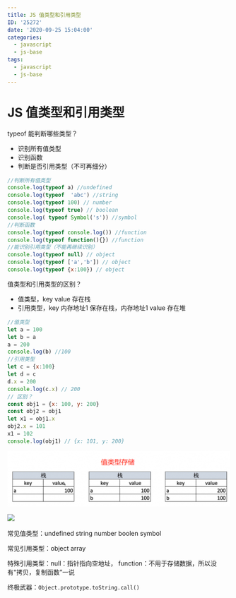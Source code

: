 ```yaml
---
title: JS 值类型和引用类型
ID: '25272'
date: '2020-09-25 15:04:00'
categories:
  - javascript
  - js-base
tags:
  - javascript
  - js-base
---
```


# JS 值类型和引用类型

typeof 能判断哪些类型？

- 识别所有值类型
- 识别函数
- 判断是否引用类型（不可再细分）

``` js 
//判断所有值类型
console.log(typeof a) //undefined
console.log(typeof  'abc') //string
console.log(typeof 100) // number
console.log(typeof true) // boolean
console.log( typeof Symbol('s')) //symbol
//判断函数
console.log(typeof console.log()) //function
console.log(typeof function(){}) //function
//能识别引用类型（不能再继续识别）
console.log(typeof null) // object
console.log(typeof ['a','b']) // object
console.log(typeof {x:100}) // object
```

值类型和引用类型的区别？

- 值类型，key value 存在栈
- 引用类型，key 内存地址1 保存在栈，内存地址1 value 存在堆

``` js 
//值类型
let a = 100
let b = a
a = 200
console.log(b) //100
//引用类型
let c = {x:100}
let d = c
d.x = 200
console.log(c.x) // 200
// 区别？
const obj1 = {x: 100, y: 200}
const obj2 = obj1
let x1 = obj1.x
obj2.x = 101
x1 = 102
console.log(obj1) // {x: 101, y: 200}
```

![](./images/2666084628.png)

![](./images/2868998451.png)

常见值类型：undefined string number boolen symbol

常见引用类型：object array

特殊引用类型：null：指针指向空地址， function：不用于存储数据，所以没有“拷贝，复制函数”一说

终极武器：`Object.prototype.toString.call()`
 
 
 
 
 
 
 
 
 
 
 
 
 
 
 
 
 
 
 
 
